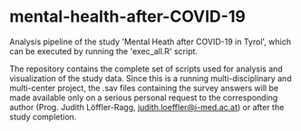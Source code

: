 # mental-health-after-COVID-19
Analysis pipeline of the study 'Mental Heath after COVID-19 in Tyrol', which can be executed by running the 'exec_all.R' script.

The repository contains the complete set of scripts used for analysis and visualization of the study data. Since this is a running multi-disciplinary and multi-center project, the .sav files containing the survey answers will be made available only on a serious personal request to the corresponding author (Prog. Judith Löffler-Ragg, judith.loeffler@i-med.ac.at) or after the study completion.
